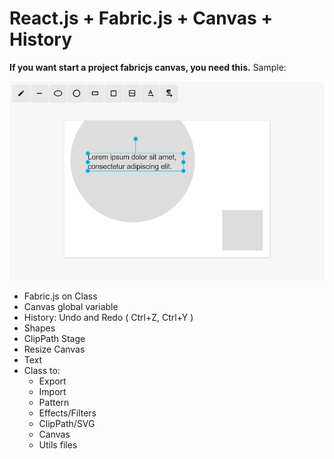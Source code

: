 # React.js + Fabric.js + Canvas + History

**If you want start a project fabricjs canvas, you need this.**
Sample:

<img src="/public/assets/images/sample-1.png"/>

* Fabric.js on Class
* Canvas global variable
* History: Undo and Redo ( Ctrl+Z, Ctrl+Y )
* Shapes
* ClipPath Stage
* Resize Canvas
* Text
* Class to: 
  * Export
  * Import
  * Pattern
  * Effects/Filters
  * ClipPath/SVG
  * Canvas
  * Utils files
